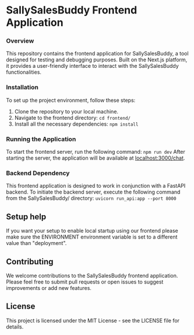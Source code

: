 # SallySalesBuddy Frontend Application

### Overview

This repository contains the frontend application for SallySalesBuddy, a tool designed for testing and debugging purposes. Built on the Next.js platform, it provides a user-friendly interface to interact with the SallySalesBuddy functionalities.

### Installation

To set up the project environment, follow these steps:

1. Clone the repository to your local machine.
2. Navigate to the frontend directory: `cd frontend/`
3. Install all the necessary dependencies: `npm install`

### Running the Application

To start the frontend server, run the following command:
`npm run dev`
After starting the server, the application will be available at [localhost:3000/chat](http://localhost:3000/chat).

### Backend Dependency

This frontend application is designed to work in conjunction with a FastAPI backend. To initiate the backend server, execute the following command from the SallySalesBuddy/ directory: `uvicorn run_api:app --port 8000`


## Setup help
If you want your setup to enable local startup using our frontend please make sure the ENVIRONMENT environment variable is set to a different value than "deployment".


## Contributing

We welcome contributions to the SallySalesBuddy frontend application. Please feel free to submit pull requests or open issues to suggest improvements or add new features.

## License

This project is licensed under the MIT License - see the LICENSE file for details.

